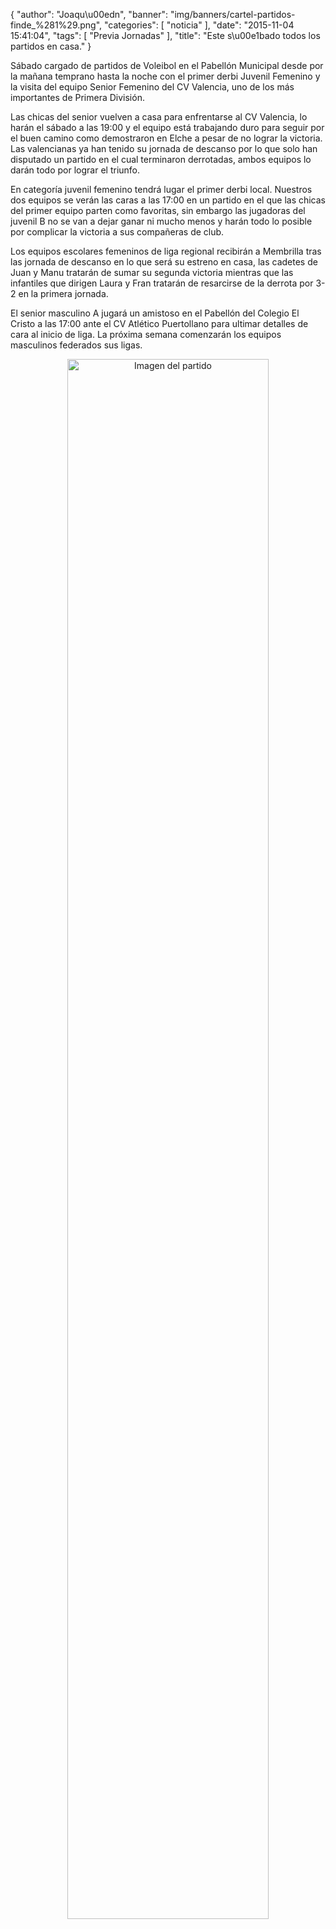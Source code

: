 {
  "author": "Joaqu\u00edn", 
  "banner": "img/banners/cartel-partidos-finde_%281%29.png", 
  "categories": [
    "noticia"
  ], 
  "date": "2015-11-04 15:41:04", 
  "tags": [
    "Previa Jornadas"
  ], 
  "title": "Este s\u00e1bado todos los partidos en casa."
}

Sábado cargado de partidos de Voleibol en el Pabellón Municipal desde por la mañana temprano hasta la noche con el primer derbi Juvenil Femenino y la visita del equipo Senior Femenino del CV Valencia, uno de los más importantes de Primera División.

Las chicas del senior vuelven a casa para enfrentarse al CV Valencia, lo harán el sábado a las 19:00 y el equipo está trabajando duro para seguir por el buen camino como demostraron en Elche a pesar de no lograr la victoria. Las valencianas ya han tenido su jornada de descanso por lo que solo han disputado un partido en el cual terminaron derrotadas, ambos equipos lo darán todo por lograr el triunfo.

En categoría juvenil femenino tendrá lugar el primer derbi local. Nuestros dos equipos se verán las caras a las 17:00 en un partido en el que las chicas del primer equipo parten como favoritas, sin embargo las jugadoras del juvenil B no se van a dejar ganar ni mucho menos y harán todo lo posible por complicar la victoria a sus compañeras de club.

Los equipos escolares femeninos de liga regional recibirán a Membrilla tras las jornada de descanso en lo que será su estreno en casa, las cadetes de Juan y Manu tratarán de sumar su segunda victoria mientras que las infantiles que dirigen Laura y Fran tratarán de resarcirse de la derrota por 3-2 en la primera jornada.

El senior masculino A jugará un amistoso en el Pabellón del Colegio El Cristo a las 17:00 ante el CV Atlético Puertollano para ultimar detalles de cara al inicio de liga. La próxima semana comenzarán los equipos masculinos federados sus ligas.

<center>
<a target="_new" href="http://www.advmiguelturra.org/drupal/sites/default/files/cartel-partidos-finde%20%281%29.png"> 
<img alt="Imagen del partido" width="80%" align="center" src="http://www.advmiguelturra.org/drupal/sites/default/files/cartel-partidos-finde%20%281%29.png"/> </a> </center>

